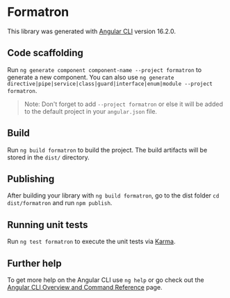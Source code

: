 # Formatron

This library was generated with [Angular CLI](https://github.com/angular/angular-cli) version 16.2.0.

## Code scaffolding

Run `ng generate component component-name --project formatron` to generate a new component. You can also use `ng generate directive|pipe|service|class|guard|interface|enum|module --project formatron`.
> Note: Don't forget to add `--project formatron` or else it will be added to the default project in your `angular.json` file. 

## Build

Run `ng build formatron` to build the project. The build artifacts will be stored in the `dist/` directory.

## Publishing

After building your library with `ng build formatron`, go to the dist folder `cd dist/formatron` and run `npm publish`.

## Running unit tests

Run `ng test formatron` to execute the unit tests via [Karma](https://karma-runner.github.io).

## Further help

To get more help on the Angular CLI use `ng help` or go check out the [Angular CLI Overview and Command Reference](https://angular.io/cli) page.
